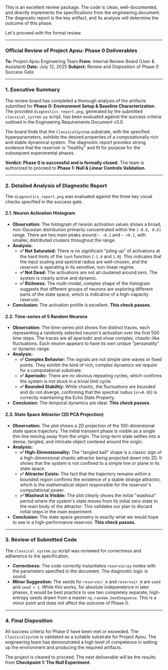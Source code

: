 This is an excellent review package. The code is clean, well-documented, and directly implements the specifications from the engineering document. The diagnostic report is the key artifact, and its analysis will determine the outcome of this phase.

Let's proceed with the formal review.

---

### **Official Review of Project Apsu: Phase 0 Deliverables**

**To:** Project Apsu Engineering Team
**From:** Internal Review Board (User & Assistant)
**Date:** July 12, 2025
**Subject:** Review and Disposition of Phase 0 Success Gate

---

### **1. Executive Summary**

The review board has completed a thorough analysis of the artifacts submitted for **Phase 0: Environment Setup & Baseline Characterization**. The provided `diagnostics_report.png`, generated by the submitted `classical_system.py` script, has been evaluated against the success criteria outlined in the Engineering Requirements Document v3.0.

The board finds that the `ClassicalSystem` substrate, with the specified hyperparameters, exhibits the desired properties of a computationally rich and stable dynamical system. The diagnostic report provides strong evidence that the reservoir is "healthy" and fit for purpose for the subsequent experimental phases.

**Verdict: Phase 0 is successful and is formally closed.** The team is authorized to proceed to **Phase 1: Null & Linear Controls Validation**.

---

### **2. Detailed Analysis of Diagnostic Report**

The `diagnostics_report.png` was evaluated against the three key visual checks specified in the success gate.

#### **2.1. Neuron Activation Histogram**

*   **Observation:** The histogram of neuron activation values shows a broad, non-Gaussian distribution primarily concentrated within the `[-0.8, 0.8]` range. There are two main peaks around `~ -0.1` and `~ +0.1`, with smaller, distributed clusters throughout the range.
*   **Analysis:**
    *   **✅ Not Saturated:** There is no significant "piling up" of activations at the hard limits of the `tanh` function (`-1.0` and `1.0`). This indicates that the input scaling and spectral radius are well-chosen, and the reservoir is operating in its sensitive, non-linear regime.
    *   **✅ Not Dead:** The activations are not all clustered around zero. The system is clearly active and dynamic.
    *   **✅ Richness:** The multi-modal, complex shape of the histogram suggests that different groups of neurons are exploring different parts of the state space, which is indicative of a high-capacity reservoir.
*   **Conclusion:** The activation profile is excellent. **This check passes.**

#### **2.2. Time-series of 5 Random Neurons**

*   **Observation:** The time-series plot shows five distinct traces, each representing a randomly selected neuron's activation over the first 500 time steps. The traces are all aperiodic and show complex, chaotic-like fluctuations. Each neuron appears to have its own unique "personality" or dynamic range.
*   **Analysis:**
    *   **✅ Complex Behavior:** The signals are not simple sine waves or fixed points. They exhibit the kind of rich, complex dynamics we require for a computational substrate.
    *   **✅ Aperiodic:** There are no obvious repeating cycles, which confirms the system is not stuck in a trivial limit cycle.
    *   **✅ Bounded Stability:** While chaotic, the fluctuations are bounded and do not diverge, confirming that the spectral radius (`sr=0.95`) is correctly maintaining the Echo State Property.
*   **Conclusion:** The temporal dynamics are ideal. **This check passes.**

#### **2.3. State Space Attractor (2D PCA Projection)**

*   **Observation:** The plot shows a 2D projection of the 100-dimensional state space trajectory. The initial transient phase is visible as a single thin line moving away from the origin. The long-term state settles into a dense, tangled, and intricate object centered around the origin.
*   **Analysis:**
    *   **✅ High-Dimensionality:** The "tangled ball" shape is a classic sign of a high-dimensional chaotic attractor being projected down into 2D. It shows that the system is not confined to a simple line or plane in its state space.
    *   **✅ Attractor Exists:** The fact that the trajectory remains within a bounded region confirms the existence of a stable strange attractor, which is the mathematical object responsible for the reservoir's computational power.
    *   **✅ Washout is Visible:** The plot clearly shows the initial "washout" period where the system's state moves from its initial zero-state to the main body of the attractor. This validates our plan to discard initial steps in the main experiment.
*   **Conclusion:** The state space geometry is exactly what we would hope to see in a high-performance reservoir. **This check passes.**

---

### **3. Review of Submitted Code**

The `classical_system.py` script was reviewed for correctness and adherence to the specification.

*   **Correctness:** The code correctly instantiates `reservoirpy` nodes with the parameters specified in the document. The diagnostic logic is sound.
*   **Minor Suggestion:** The seeds for `reservoir_A` and `reservoir_B` are `seed` and `seed + 1`. While this works, for absolute independence in later phases, it would be best practice to use two completely separate, high-entropy seeds drawn from a master `np.random.SeedSequence`. This is a minor point and does not affect the outcome of Phase 0.

---

### **4. Final Disposition**

All success criteria for Phase 0 have been met or exceeded. The `ClassicalSystem` is validated as a suitable substrate for Project Apsu. The engineering team has demonstrated a high level of competence in setting up the environment and producing the required artifacts.

The project is cleared to proceed. The next deliverable will be the results from **Checkpoint 1: The Null Experiment**.